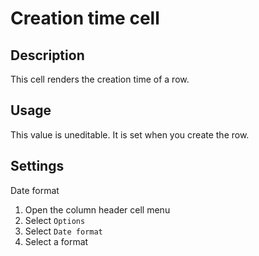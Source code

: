 # Creation time cell

## Description

This cell renders the creation time of a row.

## Usage

This value is uneditable. It is set when you create the row.

## Settings

Date format

1. Open the column header cell menu
2. Select `Options`
3. Select `Date format`
4. Select a format
